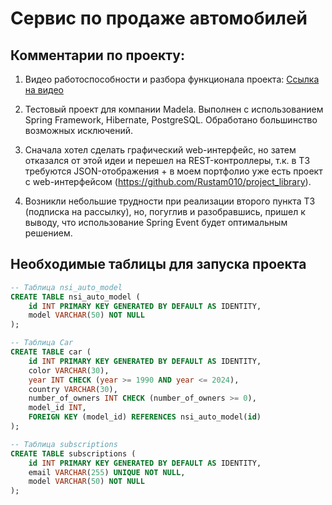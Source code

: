 # Сервис по продаже автомобилей

## Комментарии по проекту:

1) Видео работоспособности и разбора функционала проекта: [Ссылка на видео](https://disk.yandex.ru/d/YgmOMj0e6TfClA)

2) Тестовый проект для компании Madela. Выполнен с использованием Spring Framework, Hibernate, PostgreSQL. Обработано большинство возможных исключений.

3) Сначала хотел сделать графический web-интерфейс, но затем отказался от этой идеи и перешел на REST-контроллеры, т.к. в ТЗ требуются JSON-отображения + в моем портфолио уже есть проект с web-интерфейсом (https://github.com/Rustam010/project_library).

4) Возникли небольшие трудности при реализации второго пункта ТЗ (подписка на рассылку), но, погуглив и разобравшись, пришел к выводу, что использование Spring Event будет оптимальным решением.



## Необходимые таблицы для запуска проекта

```sql
-- Таблица nsi_auto_model
CREATE TABLE nsi_auto_model (
    id INT PRIMARY KEY GENERATED BY DEFAULT AS IDENTITY,
    model VARCHAR(50) NOT NULL
);

-- Таблица Car
CREATE TABLE car (
    id INT PRIMARY KEY GENERATED BY DEFAULT AS IDENTITY,
    color VARCHAR(30),
    year INT CHECK (year >= 1990 AND year <= 2024),
    country VARCHAR(30),
    number_of_owners INT CHECK (number_of_owners >= 0),
    model_id INT,
    FOREIGN KEY (model_id) REFERENCES nsi_auto_model(id)
);

-- Таблица subscriptions
CREATE TABLE subscriptions (
    id INT PRIMARY KEY GENERATED BY DEFAULT AS IDENTITY,
    email VARCHAR(255) UNIQUE NOT NULL,
    model VARCHAR(50) NOT NULL
);
